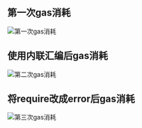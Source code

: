 ## 第一次gas消耗
![第一次gas消耗](https://github.com/user-attachments/assets/8eea47fd-aa4c-4ec4-a030-43df5089b40a)

## 使用内联汇编后gas消耗
![第二次gas消耗](https://github.com/user-attachments/assets/a05a4928-d9ca-4a53-bdbd-64d3105c4cf4)

## 将require改成error后gas消耗
![第三次gas消耗](https://github.com/user-attachments/assets/1406b817-b2f6-4a27-8616-c426ed326188)
